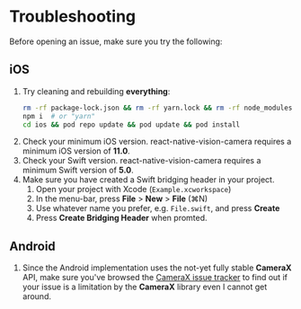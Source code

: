 # Troubleshooting

Before opening an issue, make sure you try the following:

## iOS

1. Try cleaning and rebuilding **everything**:
   ```sh
   rm -rf package-lock.json && rm -rf yarn.lock && rm -rf node_modules && rm -rf ios/Podfile.lock && rm -rf ios/Pods
   npm i  # or "yarn"
   cd ios && pod repo update && pod update && pod install
   ```
2. Check your minimum iOS version. react-native-vision-camera requires a minimum iOS version of **11.0**.
3. Check your Swift version. react-native-vision-camera requires a minimum Swift version of **5.0**.
4. Make sure you have created a Swift bridging header in your project.
   1. Open your project with Xcode (`Example.xcworkspace`)
   2. In the menu-bar, press **File** > **New** > **File** (⌘N)
   3. Use whatever name you prefer, e.g. `File.swift`, and press **Create**
   4. Press **Create Bridging Header** when promted.

## Android

1. Since the Android implementation uses the not-yet fully stable **CameraX** API, make sure you've browsed the [CameraX issue tracker](https://issuetracker.google.com/issues?q=componentid:618491%20status:open) to find out if your issue is a limitation by the **CameraX** library even I cannot get around.
